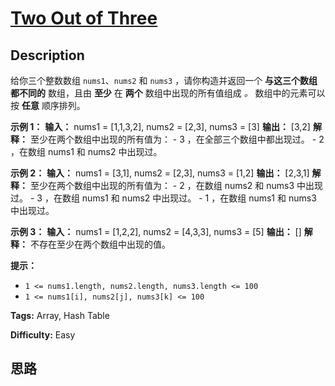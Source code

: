 # [Two Out of Three][title]

## Description

给你三个整数数组 `nums1`、`nums2` 和 `nums3` ，请你构造并返回一个 **与这三个数组都不同的** 数组，且由 **至少** 在
**两个** 数组中出现的所有值组成 _。_ 数组中的元素可以按 **任意** 顺序排列。



**示例 1：**
            **输入：** nums1 = [1,1,3,2], nums2 = [2,3], nums3 = [3]    **输出：** [3,2]    **解释：** 至少在两个数组中出现的所有值为：    - 3 ，在全部三个数组中都出现过。    - 2 ，在数组 nums1 和 nums2 中出现过。    

**示例 2：**
            **输入：** nums1 = [3,1], nums2 = [2,3], nums3 = [1,2]    **输出：** [2,3,1]    **解释：** 至少在两个数组中出现的所有值为：    - 2 ，在数组 nums2 和 nums3 中出现过。    - 3 ，在数组 nums1 和 nums2 中出现过。    - 1 ，在数组 nums1 和 nums3 中出现过。    

**示例 3：**
            **输入：** nums1 = [1,2,2], nums2 = [4,3,3], nums3 = [5]    **输出：** []    **解释：** 不存在至少在两个数组中出现的值。    



**提示：**

  * `1 <= nums1.length, nums2.length, nums3.length <= 100`
  * `1 <= nums1[i], nums2[j], nums3[k] <= 100`


**Tags:** Array, Hash Table

**Difficulty:** Easy

## 思路

[title]: https://leetcode-cn.com/problems/two-out-of-three
